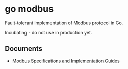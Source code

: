 go modbus
=========
Fault-tolerant implementation of Modbus protocol in Go.

Incubating - do not use in production yet.

Documents
---------
-  [Modbus Specifications and Implementation Guides](http://www.modbus.org/specs.php)
